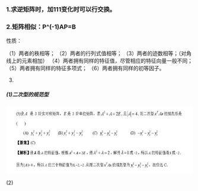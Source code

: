 ### 1.求逆矩阵时，加111变化时可以行交换。



### 2.矩阵相似：P^(-1)AP=B

性质：

（1）两者的秩相等；
（2）两者的行列式值相等；
（3）两者的迹数相等；（对角线上的元素相加）
（4）两者拥有同样的特征值，尽管相应的特征向量一般不同；
（5）两者拥有同样的特征多项式；
（6）两者拥有同样的初等因子。



3.

##### (1)二次型的规范型

![规范型例题1](规范型例题1.JPG)

(2)